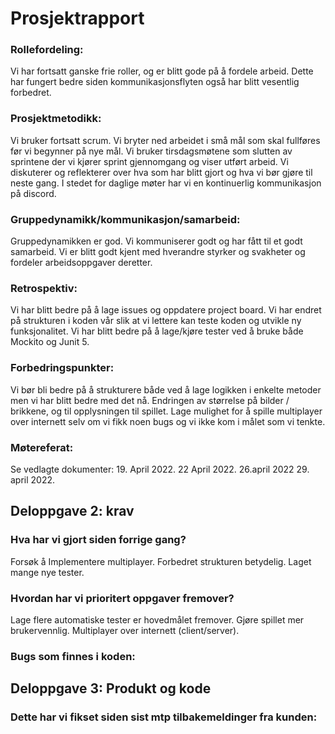 # Prosjektrapport

### Rollefordeling:
Vi har fortsatt ganske frie roller, og er blitt gode på å fordele arbeid. Dette har fungert bedre siden kommunikasjonsflyten også har blitt vesentlig forbedret. 


### Prosjektmetodikk:
Vi bruker fortsatt scrum. Vi bryter ned arbeidet i små mål som skal fullføres før vi begynner på nye mål. Vi bruker tirsdagsmøtene som slutten av sprintene der vi kjører sprint gjennomgang og viser utført arbeid. Vi diskuterer og reflekterer over hva som har blitt gjort og hva vi bør gjøre til neste gang. I stedet for daglige møter har vi en kontinuerlig kommunikasjon på discord. 


### Gruppedynamikk/kommunikasjon/samarbeid:
Gruppedynamikken er god. Vi kommuniserer godt og har fått til et godt samarbeid. Vi er blitt godt kjent med hverandre styrker og svakheter og fordeler arbeidsoppgaver deretter.

### Retrospektiv:

Vi har blitt bedre på å lage issues og oppdatere project board.
Vi har endret på strukturen i koden vår slik at vi lettere kan teste koden og utvikle ny funksjonalitet. 
Vi har blitt bedre på å lage/kjøre tester ved å bruke både Mockito og Junit 5.


### Forbedringspunkter:
Vi bør bli bedre på å strukturere både ved å lage logikken i enkelte metoder men vi har blitt bedre med det nå.
Endringen av størrelse på bilder / brikkene, og til opplysningen til spillet.
Lage mulighet for å spille multiplayer over internett selv om vi fikk noen bugs og vi ikke kom i målet som vi tenkte.

### Møtereferat:
Se vedlagte dokumenter:
19. April 2022.
22 April 2022.
26.april  2022
29. april 2022.


## Deloppgave 2: krav

### Hva har vi gjort siden forrige gang?
Forsøk å Implementere multiplayer.
Forbedret strukturen betydelig.
Laget mange nye tester. 


### Hvordan har vi prioritert oppgaver fremover?
Lage flere automatiske tester er hovedmålet fremover.
Gjøre spillet mer brukervennlig.
Multiplayer over internett (client/server).

### Bugs som finnes i koden:


## Deloppgave 3: Produkt og kode

### Dette har vi fikset siden sist mtp tilbakemeldinger fra kunden:



